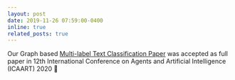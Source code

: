 ```yaml
---
layout: post
date: 2019-11-26 07:59:00-0400
inline: true
related_posts: true
---
```


Our Graph based <a href="https://www.scitepress.org/PublicationsDetail.aspx?ID=siCYSzSoEx0=&amp;t=1">Multi-label Text Classification Paper</a> was accepted as full paper in 12th International Conference on Agents and Artificial Intelligence (ICAART) 2020 🎉